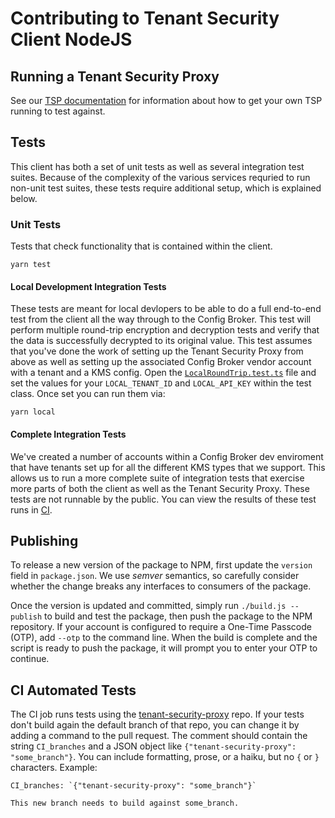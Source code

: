 # Contributing to Tenant Security Client NodeJS

## Running a Tenant Security Proxy

See our [TSP documentation](https://ironcorelabs.com/docs/saas-shield/tenant-security-proxy/overview) for information about how to get your own TSP running to test against.

## Tests

This client has both a set of unit tests as well as several integration test suites. Because of the complexity of the various services requried to run non-unit test suites, these tests require additional setup, which is explained below.

### Unit Tests

Tests that check functionality that is contained within the client.

```
yarn test
```

#### Local Development Integration Tests

These tests are meant for local devlopers to be able to do a full end-to-end test from the client all the way through to the Config Broker. This test will perform multiple round-trip encryption and decryption tests and verify that the data is successfully decrypted to its original value. This test assumes that you've done the work of setting up the Tenant Security Proxy from above as well as setting up the associated Config Broker vendor account with a tenant and a KMS config. Open the [`LocalRoundTrip.test.ts`](src/tests/LocalRoundTrip.test.ts) file and set the values for your `LOCAL_TENANT_ID` and `LOCAL_API_KEY` within the test class. Once
set you can run them via:

```
yarn local
```

#### Complete Integration Tests

We've created a number of accounts within a Config Broker dev enviroment that have tenants set up for all the different KMS types that we support. This allows us to run a more complete suite of integration tests that exercise more parts of both the client as well as the Tenant Security Proxy. These tests are not runnable by the public. You can view the results of these test runs in [CI](https://github.com/IronCoreLabs/tenant-security-client-nodejs/actions).

## Publishing

To release a new version of the package to NPM, first update the `version` field in `package.json`.
We use *semver* semantics, so carefully consider whether the change breaks any interfaces to consumers of the package.

Once the version is updated and committed, simply run `./build.js --publish` to build and test the package, then push the package to the NPM repository.
If your account is configured to require a One-Time Passcode (OTP), add `--otp` to the command line.
When the build is complete and the script is ready to push the package, it will prompt you to enter your OTP to continue.

## CI Automated Tests

The CI job runs tests using the [tenant-security-proxy](https://github.com/IronCoreLabs/tenant-security-proxy) repo.
If your tests don't build again the default branch of that repo, you can change it by adding a command to the pull request. The
comment should contain the string `CI_branches` and a JSON object like
`{"tenant-security-proxy": "some_branch"}`. You can include formatting, prose, or a haiku,
but no `{` or `}` characters. Example:
```
CI_branches: `{"tenant-security-proxy": "some_branch"}`

This new branch needs to build against some_branch.
```
